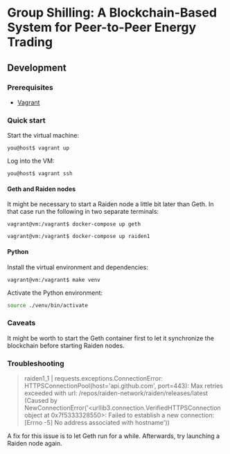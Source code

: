 # Group Shilling: A Blockchain-Based System for Peer-to-Peer Energy Trading

## Development

### Prerequisites

- [Vagrant](https://www.vagrantup.com/)

### Quick start

Start the virtual machine:

```console
you@host$ vagrant up
```

Log into the VM:

```console
you@host$ vagrant ssh
```

#### Geth and Raiden nodes

It might be necessary to start a Raiden node a little bit later than Geth. In that case run the following in two separate terminals:

```console
vagrant@vm:/vagrant$ docker-compose up geth
```

```console
vagrant@vm:/vagrant$ docker-compose up raiden1
```

#### Python

Install the virtual environment and dependencies:

```console
vagrant@vm:/vagrant$ make venv
```

Activate the Python environment:

```sh
source ./venv/bin/activate
```

### Caveats

It might be worth to start the Geth container first to let it synchronize the blockchain before starting Raiden nodes.

### Troubleshooting

> raiden1_1  | requests.exceptions.ConnectionError: HTTPSConnectionPool(host='api.github.com', port=443): Max retries exceeded with url: /repos/raiden-network/raiden/releases/latest (Caused by NewConnectionError('<urllib3.connection.VerifiedHTTPSConnection object at 0x7f5333328550>: Failed to establish a new connection: [Errno -5] No address associated with hostname'))  

A fix for this issue is to let Geth run for a while. Afterwards, try launching a Raiden node again.
